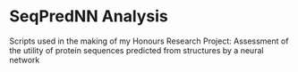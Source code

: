 # SeqPredNN Analysis

Scripts used in the making of my Honours Research Project: Assessment of the utility of protein sequences predicted from structures by a neural network
